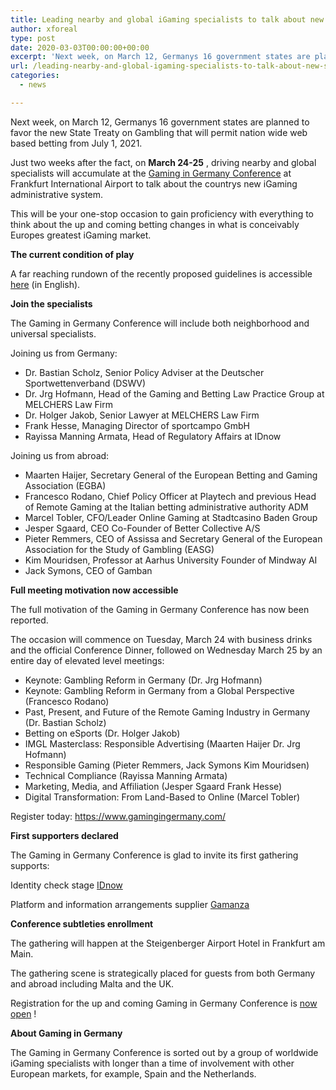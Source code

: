 ```yaml
---
title: Leading nearby and global iGaming specialists to talk about new State Treaty at Gaming in Germany Conference
author: xforeal 
type: post
date: 2020-03-03T00:00:00+00:00
excerpt: 'Next week, on March 12, Germanys 16 government states are planned to favor the new State Treaty on Gambling that will permit nation wide web based betting from July 1, 2021 '
url: /leading-nearby-and-global-igaming-specialists-to-talk-about-new-state-treaty-at-gaming-in-germany-conference/
categories:
  - news

---
```

Next week, on March 12, Germanys 16 government states are planned to favor the new State Treaty on Gambling that will permit nation wide web based betting from July 1, 2021. 

Just two weeks after the fact, on **March 24-25** , driving nearby and global specialists will accumulate at the [Gaming in Germany Conference][1] at Frankfurt International Airport to talk about the countrys new iGaming administrative system. 

This will be your one-stop occasion to gain proficiency with everything to think about the up and coming betting changes in what is conceivably Europes greatest iGaming market. 

**The current condition of play** 

A far reaching rundown of the recently proposed guidelines is accessible [here][2] (in English). 

**Join the specialists** 

The Gaming in Germany Conference will include both neighborhood and universal specialists. 

Joining us from Germany: 

  * Dr. Bastian Scholz, Senior Policy Adviser at the Deutscher Sportwettenverband (DSWV) 
  * Dr. Jrg Hofmann, Head of the Gaming and Betting Law Practice Group at MELCHERS Law Firm 
  * Dr. Holger Jakob, Senior Lawyer at MELCHERS Law Firm 
  * Frank Hesse, Managing Director of sportcampo GmbH 
  * Rayissa Manning Armata, Head of Regulatory Affairs at IDnow 

Joining us from abroad: 

  * Maarten Haijer, Secretary General of the European Betting and Gaming Association (EGBA) 
  * Francesco Rodano, Chief Policy Officer at Playtech and previous Head of Remote Gaming at the Italian betting administrative authority ADM 
  * Marcel Tobler, CFO/Leader Online Gaming at Stadtcasino Baden Group 
  * Jesper Sgaard, CEO Co-Founder of Better Collective A/S 
  * Pieter Remmers, CEO of Assissa and Secretary General of the European Association for the Study of Gambling (EASG) 
  * Kim Mouridsen, Professor at Aarhus University Founder of Mindway AI 
  * Jack Symons, CEO of Gamban 

**Full meeting motivation now accessible** 

The full motivation of the Gaming in Germany Conference has now been reported. 

The occasion will commence on Tuesday, March 24 with business drinks and the official Conference Dinner, followed on Wednesday March 25 by an entire day of elevated level meetings: 

  * Keynote: Gambling Reform in Germany (Dr. Jrg Hofmann) 
  * Keynote: Gambling Reform in Germany from a Global Perspective (Francesco Rodano) 
  * Past, Present, and Future of the Remote Gaming Industry in Germany (Dr. Bastian Scholz) 
  * Betting on eSports (Dr. Holger Jakob) 
  * IMGL Masterclass: Responsible Advertising (Maarten Haijer Dr. Jrg Hofmann) 
  * Responsible Gaming (Pieter Remmers, Jack Symons Kim Mouridsen) 
  * Technical Compliance (Rayissa Manning Armata) 
  * Marketing, Media, and Affiliation (Jesper Sgaard Frank Hesse) 
  * Digital Transformation: From Land-Based to Online (Marcel Tobler) 

Register today: <https://www.gamingingermany.com/> 

**First supporters declared** 

The Gaming in Germany Conference is glad to invite its first gathering supports: 

Identity check stage [IDnow][3] 

Platform and information arrangements supplier [Gamanza][4] 

**Conference subtleties enrollment** 

The gathering will happen at the Steigenberger Airport Hotel in Frankfurt am Main. 

The gathering scene is strategically placed for guests from both Germany and abroad including Malta and the UK. 

Registration for the up and coming Gaming in Germany Conference is [now open][5] ! 

**About Gaming in Germany** 

The Gaming in Germany Conference is sorted out by a group of worldwide iGaming specialists with longer than a time of involvement with other European markets, for example, Spain and the Netherlands.

 [1]: https://www.gamingingermany.com/
 [2]: https://www.gamingingermany.com/newsletter-21-feb/
 [3]: https://www.idnow.io/
 [4]: https://gamanza.com/
 [5]: https://www.gamingingermany.com/registration/